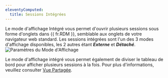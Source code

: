 ```yaml
---
eleventyComputed:
  title: Sessions Intégrées
---
```

Le mode d'affichage Intégré vous permet d'ouvrir plusieurs sessions sous forme d'onglets dans {{ fr.RDM }}, semblable aux onglets de votre navigateur web standard. Les sessions intégrées sont l'un des 3 modes d'affichage disponibles, les 2 autres étant ***Externe*** et ***Détaché***.
![Paramètres du Mode d'Affichage](https://cdnweb.devolutions.net/docs/docs_en_rdm_mac_clip6008.png)

Le mode d'affichage intégré vous permet également de diviser le tableau de bord pour afficher plusieurs sessions à la fois. Pour plus d'informations, veuillez consulter [Vue Partagée](/rdm/mac/user-interface/content-area/embedded-sessions/split-windows/).
